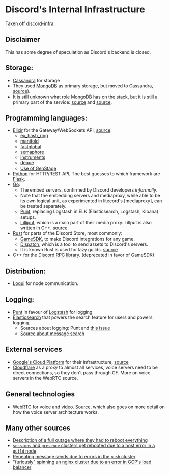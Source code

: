 # Discord's Internal Infrastructure

Taken off [discord-infra](https://gitdab.com/luna/discord-infra/src/branch/master/internals.md).

## Disclaimer

This has some degree of speculation as Discord's backend is closed.


[Cassandra]: https://cassandra.apache.org
[MongoDB]: https://www.mongodb.com
[Flask]: http://flask.pocoo.org
[Punt]: https://github.com/discordapp/punt
[Loqui]: https://github.com/discordapp/loqui
[WebRTC]: https://webrtc.org/


## Storage:
 - [Cassandra](http://cassandra.apache.org/) for storage
 - They used [MongoDB] as primary storage, but moved to Cassandra,
    [source](https://blog.discordapp.com/how-discord-stores-billions-of-messages-7fa6ec7ee4c7)).
 - It is still unknown what role MongoDB has on the stack, but it is still
    a primary part of the service: [source](https://status.discordapp.com/incidents/rkj7rx8f4865)
    and [source](https://status.discordapp.com/incidents/2cb5jc53jq28).


## Programming languages:
 - [Elixir](https://elixir-lang.org/) for the Gateway/WebSockets API,
    [source](https://blog.discordapp.com/scaling-elixir-f9b8e1e7c29b).
    - [ex\_hash\_ring](https://github.com/discordapp/ex_hash_ring)
    - [manifold](https://github.com/discordapp/manifold)
    - [fastglobal](https://github.com/discordapp/fastglobal)
    - [semaphore](https://github.com/discordapp/semaphore)
    - [instruments](https://github.com/discordapp/instruments)
    - [deque](https://github.com/discordapp/deque)
    - [Use of GenStage](https://blog.discordapp.com/how-discord-handles-push-request-bursts-of-over-a-million-per-minute-with-elixirs-genstage-8f899f0221b4)
 - [Python](https://www.python.org/) for HTTP/REST API,
    The best guesses to which framework are [Flask].
 - [Go](https://golang.org):
    - The embed servers, confirmed by Discord developers *informally*.
    - Note that the embedding servers and mediaproxy, while able to be its
        own logical unit, as experimented in litecord's [mediaproxy], can
        be treated separately.
    - [Punt], replacing Logstash in ELK (Elasticsearch, Logstash, Kibana) setups.
    - [Lilliput](https://github.com/discordapp/lilliput), which is a main part
        of their media proxy. Lillput is also written in C++.
        [source](https://blog.discordapp.com/how-discord-resizes-150-million-images-every-day-with-go-and-c-c9e98731c65d)
 - [Rust](https://www.rust-lang.org/) for parts of the Discord Store, most commonly:
   - [GameSDK](https://discordapp.com/developers/docs/game-sdk/sdk-starter-guide),
        to make Discord integrations for any game.
   - [Dispatch](https://discordapp.com/developers/docs/dispatch/dispatch-and-you),
        which is a tool to send assets to Discord's servers.
   - It is known Rust is used for lazy guilds. [source](https://blog.discordapp.com/using-rust-to-scale-elixir-for-11-million-concurrent-users-c6f19fc029d3)
 - C++ for the [Discord RPC library](https://github.com/discordapp/discord-rpc). (deprecated in favor of GameSDK)


## Distribution:
 - [Loqui] for node communication.


## Logging:
 - [Punt] in favour of [Logstash](https://github.com/elastic/logstash) for logging.
 - [Elasticsearch](https://github.com/elastic/elasticsearch) that powers the search feature for users and powers logging.
   - Sources about logging: Punt and [this issue](https://github.com/elastic/elasticsearch/issues/20354)
   - [Source about message search](https://blog.discordapp.com/how-discord-indexes-billions-of-messages-e3d5e9be866f)


## External services
 - [Google's Cloud Platform](https://cloud.google.com/) for their infrastructure,
     [source](https://status.discordapp.com/incidents/rhvp2tn7g0zc)
 - [Cloudflare](https://www.cloudflare.com/) as a proxy to almost all services,
     voice servers need to be direct connections, so they don't pass through CF.
     More on voice servers in the WebRTC source.


## General technologies
 - [WebRTC] for voice and video. [Source](https://blog.discordapp.com/how-discord-handles-two-and-half-million-concurrent-voice-users-using-webrtc-ce01c3187429),
    which also goes on more detail on how the voice server architecture works.


## Many other sources
 - [Description of a full outage where they had to reboot everything](https://status.discordapp.com/incidents/dj3l6lw926kl)
 - [`sessions` and `presence` clusters get rebooted due to a host error in a `guild` node](https://status.discordapp.com/incidents/ywdwttd6b0hg)
 - [Repeating message sends due to errors in the `push` cluster](https://status.discordapp.com/incidents/93kyyctg0wf3)
 - ["furiously" spinning an nginx cluster due to an error in GCP's load balancer](https://status.discordapp.com/incidents/rhvp2tn7g0zc)

